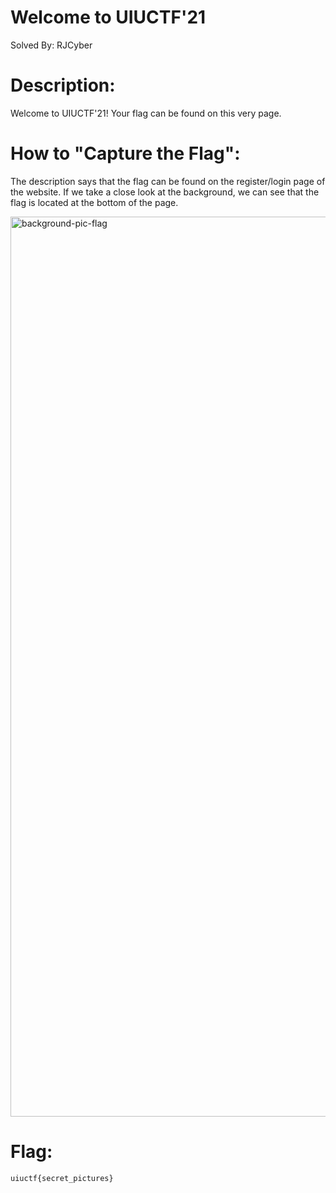 # Welcome to UIUCTF'21
Solved By: RJCyber

# Description:
Welcome to UIUCTF'21! Your flag can be found on this very page.

# How to "Capture the Flag":
The description says that the flag can be found on the register/login page of the website. If we take a close look at the background, 
we can see that the flag is located at the bottom of the page.

<img width="1440" alt="background-pic-flag" src="https://user-images.githubusercontent.com/86359182/127909797-8deaafe9-3e3c-45fa-befd-1000669db42b.png">


# Flag:
```uiuctf{secret_pictures}```

